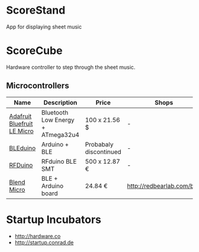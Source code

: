 # ScoreStand

App for displaying sheet music


# ScoreCube

Hardware controller to step through the sheet music.


## Microcontrollers

Name | Description | Price | Shops
---|---|---|---
[Adafruit Bluefruit LE Micro](https://www.adafruit.com/products/2661) | Bluetooth Low Energy + ATmega32u4 | 100 x 21.56 $ | -
[BLEduino](http://bleduino.cc/) | Arduino + BLE | Probabaly discontinued | -
[RFDuino](http://www.opensourcerf.com/product/rfd22301-rfduino-ble-smt/index.html) | RFduino BLE SMT | 500 x 12.87 € | -
[Blend Micro](http://redbearlab.com/blendmicro/) | BLE + Arduino board | 24.84 € | http://redbearlab.com/buy


# Startup Incubators

- http://hardware.co
- http://startup.conrad.de
